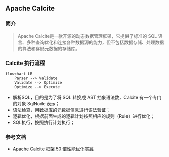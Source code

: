 ## Apache Calcite
### 简介
> Apache Calcite是一款开源的动态数据管理框架，它提供了标准的 SQL 语言、多种查询优化和连接各种数据源的能力，但不包括数据存储、处理数据的算法和存储元数据的存储库。

### Calcite 执行流程
```mermaid
flowchart LR
    Parser --> Validate
    Validate --> Optimize
    Optimize --> Execute
```
* 解析SQL，目的是为了将 SQL 转换成 AST 抽象语法数，Calcite 有一个专门的对象 SqlNode 表示；
* 语法检查，用数据库的元数据信息进行语法验证；
* 逻辑优化，根据前面生成的逻辑计划按照相应的规则（Rule）进行优化；
* SQL执行，按照执行计划执行；


### 参考文档
* [Apache Calcite 框架 50 倍性能优化实践](https://developer.aliyun.com/article/919361)
